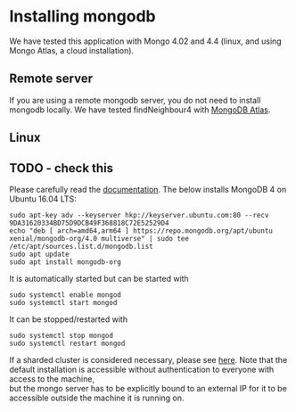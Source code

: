 # Installing mongodb
We have tested this application with  Mongo 4.02 and 4.4 (linux, and using Mongo Atlas, a cloud installation).

## Remote server
If you are using a remote mongodb server, you do not need to install mongodb locally.  We have tested findNeighbour4 with [MongoDB Atlas](https://www.mongodb.com/cloud/atlas).

## Linux

## TODO - check this
Please carefully read the [documentation](https://docs.mongodb.com/manual/tutorial/install-mongodb-on-ubuntu/).
The below installs MongoDB 4 on Ubuntu 16.04 LTS:
```
sudo apt-key adv --keyserver hkp://keyserver.ubuntu.com:80 --recv 9DA31620334BD75D9DCB49F368818C72E52529D4
echo "deb [ arch=amd64,arm64 ] https://repo.mongodb.org/apt/ubuntu xenial/mongodb-org/4.0 multiverse" | sudo tee /etc/apt/sources.list.d/mongodb.list
sudo apt update
sudo apt install mongodb-org
```

It is automatically started but can be started with
```
sudo systemctl enable mongod
sudo systemctl start mongod
```

It can be stopped/restarted with
```
sudo systemctl stop mongod
sudo systemctl restart mongod
```  

If a sharded cluster is considered necessary, please see [here](mongosharding.md).
Note that the default installation is accessible without authentication to everyone with access to the machine,   
but the mongo server has to be explicitly bound to an external IP for it to be accessible outside the machine it is running on.


